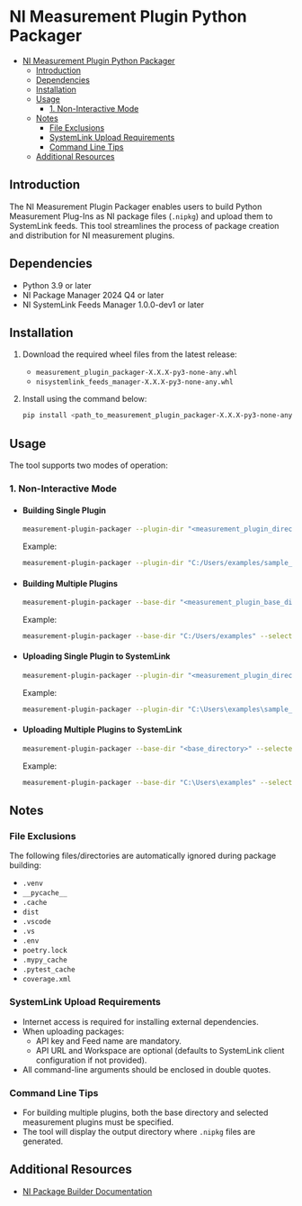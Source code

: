 # NI Measurement Plugin Python Packager

- [NI Measurement Plugin Python Packager](#ni-measurement-plugin-python-packager)
  - [Introduction](#introduction)
  - [Dependencies](#dependencies)
  - [Installation](#installation)
  - [Usage](#usage)
    - [1. Non-Interactive Mode](#1-non-interactive-mode)
  - [Notes](#notes)
    - [File Exclusions](#file-exclusions)
    - [SystemLink Upload Requirements](#systemlink-upload-requirements)
    - [Command Line Tips](#command-line-tips)
  - [Additional Resources](#additional-resources)

## Introduction

The NI Measurement Plugin Packager enables users to build Python Measurement Plug-Ins as NI package files (`.nipkg`) and upload them to SystemLink feeds. This tool streamlines the process of package creation and distribution for NI measurement plugins.

## Dependencies

- Python 3.9 or later
- NI Package Manager 2024 Q4 or later
- NI SystemLink Feeds Manager 1.0.0-dev1 or later

## Installation

1. Download the required wheel files from the latest release:
    - `measurement_plugin_packager-X.X.X-py3-none-any.whl`
    - `nisystemlink_feeds_manager-X.X.X-py3-none-any.whl`
2. Install using the command below:

    ```bash
    pip install <path_to_measurement_plugin_packager-X.X.X-py3-none-any.whl> <path_to_nisystemlink_feeds_manager-X.X.X-py3-none-any.whl>
    ```

## Usage

The tool supports two modes of operation:

### 1. Non-Interactive Mode
<!-- TODO: Update the flag names -->
- #### Building Single Plugin

  ```bash
  measurement-plugin-packager --plugin-dir "<measurement_plugin_directory>"
  ```

  Example:

  ```bash
  measurement-plugin-packager --plugin-dir "C:/Users/examples/sample_measurement"
  ```

- #### Building Multiple Plugins

  ```bash
  measurement-plugin-packager --base-dir "<measurement_plugin_base_directory>" --selected-meas-plugins "<plugin1,plugin2>"
  ```
  
  Example:
  
  ```bash
  measurement-plugin-packager --base-dir "C:/Users/examples" --selected-meas-plugins "sample_measurement,test_measurement"
  ```

- #### Uploading Single Plugin to SystemLink

  ```bash
  measurement-plugin-packager --plugin-dir "<measurement_plugin_directory>" --upload-packages --api-url "<systemlink_api_url>" --api-key "<api_key>" --workspace   "<workspace_name>" --feed-name "<feed_name>"
  ```
  
  Example:
  
  ```bash
  measurement-plugin-packager --plugin-dir "C:\Users\examples\sample_measurement" --upload-packages --api-url "https://dev-api.lifecyclesolutions.ni.com/"   --api-key "123234" --workspace "sample_workspace" --feed-name "example_feed"
  ```

- #### Uploading Multiple Plugins to SystemLink

  ```bash
  measurement-plugin-packager --base-dir "<base_directory>" --selected-meas-plugins "<plugin1,plugin2>" --upload-packages --api-url "<systemlink_api_url>"   --api-key "<api_key>" --workspace "<workspace_name>" --feed-name "<feed_name>"
  ```
  
  Example:
  
  ```bash
  measurement-plugin-packager --base-dir "C:\Users\examples" --selected-meas-plugins "sample_measurement,testing_measurement" --upload-packages --api-url "https://  dev-api.lifecyclesolutions.ni.com/" --api-key "123234" --workspace "sample_workspace" --feed-name "example_feed"
  ```

## Notes

### File Exclusions

The following files/directories are automatically ignored during package building:

- `.venv`
- `__pycache__`
- `.cache`
- `dist`
- `.vscode`
- `.vs`
- `.env`
- `poetry.lock`
- `.mypy_cache`
- `.pytest_cache`
- `coverage.xml`

### SystemLink Upload Requirements

- Internet access is required for installing external dependencies.
- When uploading packages:
  - API key and Feed name are mandatory.
  <!-- To be decided -->
  - API URL and Workspace are optional (defaults to SystemLink client configuration if not provided).
- All command-line arguments should be enclosed in double quotes.

### Command Line Tips

- For building multiple plugins, both the base directory and selected measurement plugins must be specified.
- The tool will display the output directory where `.nipkg` files are generated.

## Additional Resources

- [NI Package Builder Documentation](https://www.ni.com/docs/en-US/bundle/package-manager/page/build-package-using-cli.html)
